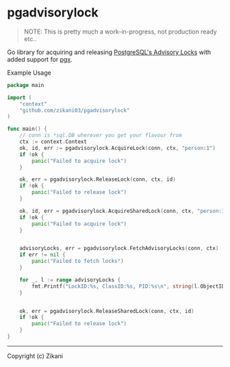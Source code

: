 pgadvisorylock
===

> NOTE: This is pretty much a work-in-progress, not production ready etc..

Go library for acquiring and releasing [PostgreSQL's Advisory Locks](https://www.postgresql.org/docs/13/explicit-locking.html#ADVISORY-LOCKS) with added support for [pgx](https://github.com/jackc/pgx).

Example Usage

```go
package main

import (
    "context"
    "github.com/zikani03/pgadvisorylock"
)

func main() {
    // conn is *sql.DB wherever you get your flavour from
    ctx := context.Context
    ok, id, err := pgadvisorylock.AcquireLock(conn, ctx, "person:1")
    if !ok {
        panic("Failed to acquire lock")
    }

    ok, err = pgadvisorylock.ReleaseLock(conn, ctx, id)
    if !ok {
        panic("Failed to release lock")
    }

    ok, id, err = pgadvisorylock.AcquireSharedLock(conn, ctx, "person:1")
    if !ok {
        panic("Failed to acquire lock")
    }


    advisoryLocks, err = pgadvisorylock.FetchAdvisoryLocks(conn, ctx)
    if err != nil {
        panic("Failed to fetch locks")
    }

    for _, l := range advisoryLocks {
        fmt.Printf("LockID:%s, ClassID:%s, PID:%s\n", string(l.ObjectID), string(l.ClassID), string(l.PID))
    }


    ok, err = pgadvisorylock.ReleaseSharedLock(conn, ctx, id)
    if !ok {
        panic("Failed to release lock")
    }
}
```

---

Copyright (c) Zikani